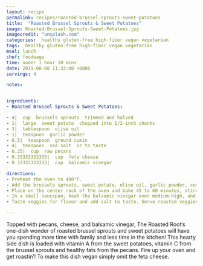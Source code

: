 ```yaml
---
layout: recipe
permalink: recipes/roasted-brussel-sprouts-sweet-potatoes
title:  "Roasted Brussel Sprouts & Sweet Potatoes"
image: Roasted-Brussel-Sprouts-Sweet-Potatoes.jpg
imagecredit: "unsplash.com"
categories:  healthy gluten-free high-fiber vegan vegetarian
tags:  healthy gluten-free high-fiber vegan vegetarian
meal: lunch
chef: foodwage
time: under 1 hour 10 mins
date: 2019-08-08 11:33:00 +0800
servings: 4

notes:


ingredients:
- Roasted Brussel Sprouts & Sweet Potatoes:

- 4|  cup  brussels sprouts  trimmed and halved
- 1|  large  sweet potato  chopped into 1/2-inch chunks
- 3|  tablespoon  olive oil
- 1|  teaspoon  garlic powder
- 0.5|  teaspoon  ground cumin
- 4|  teaspoon  sea salt  or to taste
- 0.25|  cup  raw pecans
- 0.33333333333|  cup  feta cheese
- 0.33333333333|  cup  balsamic vinegar

directions:
- Preheat the oven to 400°F.
- Add the brussels sprouts, sweet potato, olive oil, garlic powder, cumin, allspice, and sea salt to a small casserole dish (8-inch by 8-inch or 9-inch by 13-inch will both work!). Toss everything together to coat the veggies.
- Place on the center rack of the oven and bake 45 to 60 minutes, stirring once half-way through, or until veggies are golden-brown and cooked through.
- In a small saucepan, heat the balsamic vinegar over medium-high, and bring to a full boil. Cook at a full (but controlled) boil, stirring frequently until vinegar is reduced by 1/2 of its original volume, about 5 minutes.
- Taste veggies for flavor and add salt to taste. Serve roasted veggies with pecans, feta, and balsamic reduction drizzled on top.

---
```


Topped with pecans, cheese, and balsamic vinegar, The Roasted Root‘s one-dish wonder of roasted brussel sprouts and sweet potatoes will have you spending more time with family and less time in the kitchen! This hearty side dish is loaded with vitamin A from the sweet potatoes, vitamin C from the brussel sprouts and healthy fats from the pecans. Fire up your oven and get roastin’! To make this dish vegan simply omit the feta cheese.